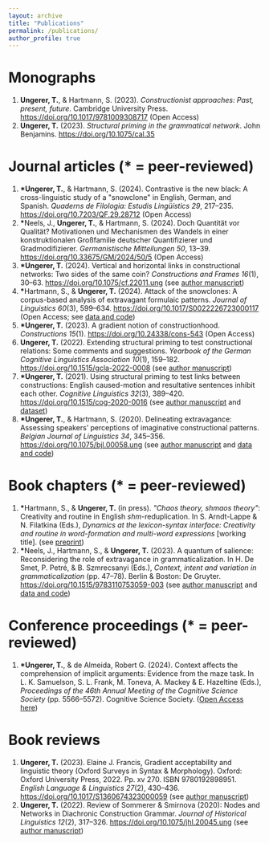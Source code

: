 ```yaml
---
layout: archive
title: "Publications"
permalink: /publications/
author_profile: true
---
```


<!---
Preprints
======
-->

Monographs
======

1. <b>Ungerer, T.</b>, & Hartmann, S. (2023). <i>Constructionist approaches: Past, present, future</i>. Cambridge University Press. <a href="https://doi.org/10.1017/9781009308717">https://doi.org/10.1017/9781009308717</a> (Open Access)
1. <b>Ungerer, T.</b> (2023). <i>Structural priming in the grammatical network</i>. John Benjamins. <a href="https://doi.org/10.1075/cal.35">https://doi.org/10.1075/cal.35</a>

Journal articles (\* = peer-reviewed)
======

1. <b>\*</b><b>Ungerer, T.</b>, & Hartmann, S. (2024). Contrastive is the new black: A cross-linguistic study of a "snowclone" in English, German, and Spanish. <i>Quaderns de Filologia: Estudis Lingüístics 29</i>, 217&ndash;235. <a href="https://doi.org/10.7203/QF.29.28712">https://doi.org/10.7203/QF.29.28712</a> (Open Access)
1. <b>\*</b>Neels, J., <b>Ungerer, T.</b>, & Hartmann, S. (2024). Doch Quantität vor Qualität? Motivationen und Mechanismen des Wandels in einer konstruktionalen Großfamilie deutscher Quantifizierer und Gradmodifizierer. <i>Germanistische Mitteilungen 50</i>, 13&ndash;39. <a href="https://doi.org/10.33675/GM/2024/50/5">https://doi.org/10.33675/GM/2024/50/5</a> (Open Access)
1. <b>\*</b><b>Ungerer, T.</b> (2024). Vertical and horizontal links in constructional networks: Two sides of the same coin? <i>Constructions and Frames 16</i>(1), 30&ndash;63. <a href="https://doi.org/10.1075/cf.22011.ung">https://doi.org/10.1075/cf.22011.ung</a> (see <a href="https://tungerer.github.io/files/Ungerer-2024-Vertical-and-horizontal-links.pdf">author manuscript</a>)
1. <b>\*</b>Hartmann, S., & <b>Ungerer, T.</b> (2024). Attack of the snowclones: A corpus-based analysis of extravagant formulaic patterns. <i>Journal of Linguistics 60</i>(3), 599&ndash;634. <a href="https://doi.org/10.1017/S0022226723000117">https://doi.org/10.1017/S0022226723000117</a> (Open Access; see <a href="https://github.com/hartmast/Attack_of_the_snowclones">data and code</a>)
1. <b>\*</b><b>Ungerer, T.</b> (2023). A gradient notion of constructionhood. <i>Constructions 15</i>(1). <a href="https://doi.org/10.24338/cons-543">https://doi.org/10.24338/cons-543</a> (Open Access)
1. <b>Ungerer, T.</b> (2022). Extending structural priming to test constructional relations: Some comments and suggestions. <i>Yearbook of the German Cognitive Linguistics Association 10</i>(1), 159&ndash;182. <a href="https://doi.org/10.1515/gcla-2022-0008">https://doi.org/10.1515/gcla-2022-0008</a> (see <a href="https://tungerer.github.io/files/Ungerer-2022-Extending-structural-priming.pdf">author manuscript</a>)
1. <b>\*</b><b>Ungerer, T.</b> (2021). Using structural priming to test links between constructions: English caused-motion and resultative sentences inhibit each other. <i>Cognitive Linguistics 32</i>(3), 389&ndash;420. <a href="https://doi.org/10.1515/cog-2020-0016">https://doi.org/10.1515/cog-2020-0016</a> (see <a href="https://tungerer.github.io/files/Ungerer-2021-Using-structural-priming-to-test-links.pdf">author manuscript</a> and <a href="https://doi.org/10.18710/2YJITD">dataset</a>)
1. <b>\*</b><b>Ungerer, T.</b>, & Hartmann, S. (2020). Delineating extravagance: Assessing speakers’ perceptions of imaginative constructional patterns. <i>Belgian Journal of Linguistics 34</i>, 345&ndash;356. <a href="https://doi.org/10.1075/bjl.00058.ung">https://doi.org/10.1075/bjl.00058.ung</a> (see <a href="https://tungerer.github.io/files/Ungerer-Hartmann-2020-Delineating-extravagance.pdf">author manuscript</a> and <a href="https://doi.org/10.17605/OSF.IO/M4W52">data and code</a>)

Book chapters (\* = peer-reviewed)
======
1. <b>\*</b>Hartmann, S., & <b>Ungerer, T.</b> (in press). <i>"Chaos theory, shmaos theory"</i>: Creativity and routine in English <i>shm</i>-reduplication. In S. Arndt-Lappe & N. Filatkina (Eds.), <i>Dynamics at the lexicon-syntax interface: Creativity and routine in word-formation and multi-word expressions</i> [working title]. (see <a href="https://doi.org/10.31234/osf.io/uypzv">preprint</a>)
1. <b>\*</b>Neels, J., Hartmann, S., & <b>Ungerer, T.</b> (2023). A quantum of salience: Reconsidering the role of extravagance in grammaticalization. In H. De Smet, P. Petré, & B. Szmrecsanyi (Eds.), <i>Context, intent and variation in grammaticalization</i> (pp. 47&ndash;78). Berlin & Boston: De Gruyter. <a href="https://doi.org/10.1515/9783110753059-003">https://doi.org/10.1515/9783110753059-003</a> (see <a href="https://tungerer.github.io/files/Neels-et-al-2023-A-quantum-of-salience.pdf">author manuscript</a> and <a href="https://github.com/hartmast/degreemodifiers">data and code</a>)

Conference proceedings (\* = peer-reviewed)
======
1. <b>\*</b><b>Ungerer, T.</b>, & de Almeida, Robert G. (2024). Context affects the comprehension of implicit arguments: Evidence from the maze task. In L. K. Samuelson, S. L. Frank, M. Toneva, A. Mackey & E. Hazeltine (Eds.), <i>Proceedings of the 46th Annual Meeting of the Cognitive Science Society</i> (pp. 5566&ndash;5572). Cognitive Science Society. (<a href="https://escholarship.org/uc/item/2d9716sc">Open Access here</a>)

Book reviews
======
1. <b>Ungerer, T.</b> (2023). Elaine J. Francis, Gradient acceptability and linguistic theory (Oxford Surveys in Syntax & Morphology). Oxford: Oxford University Press, 2022. Pp. xv 270. ISBN 9780192898951. <i>English Language & Linguistics 27</i>(2), 430&ndash;436. <a href="https://doi.org/10.1017/S1360674323000059">https://doi.org/10.1017/S1360674323000059</a> (see <a href="https://tungerer.github.io/files/Ungerer-2023-Review-Francis-2022.pdf">author manuscript</a>)
1. <b>Ungerer, T.</b> (2022). Review of Sommerer & Smirnova (2020): Nodes and Networks in Diachronic Construction Grammar. <i>Journal of Historical Linguistics 12</i>(2), 317&ndash;326. <a href="https://doi.org/10.1075/jhl.20045.ung">https://doi.org/10.1075/jhl.20045.ung</a> (see <a href="https://tungerer.github.io/files/Ungerer-2022-Review-Sommerer-and-Smirnova-2020.pdf">author manuscript</a>)



